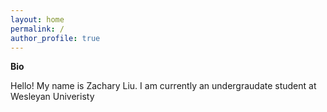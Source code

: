 ```yaml
---
layout: home
permalink: /
author_profile: true
---
```


**Bio**

Hello! My name is Zachary Liu. I am currently an undergraudate student at Wesleyan Univeristy

